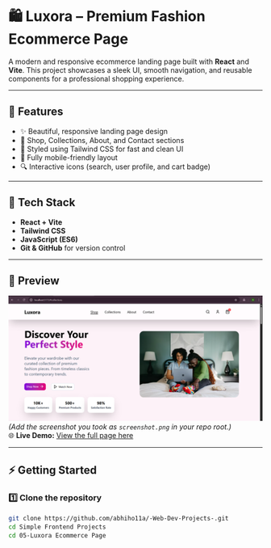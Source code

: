 # 🛍 Luxora – Premium Fashion Ecommerce Page  

A modern and responsive ecommerce landing page built with **React** and **Vite**. This project showcases a sleek UI, smooth navigation, and reusable components for a professional shopping experience.  

---

## 🚀 Features  
- ✨ Beautiful, responsive landing page design  
- 🛒 Shop, Collections, About, and Contact sections  
- 🎨 Styled using Tailwind CSS for fast and clean UI  
- 📱 Fully mobile-friendly layout  
- 🔍 Interactive icons (search, user profile, and cart badge)  

---

## 🧰 Tech Stack  
- **React + Vite**  
- **Tailwind CSS**  
- **JavaScript (ES6)**  
- **Git & GitHub** for version control  

---

## 📸 Preview  
![Luxora Screenshot](./screenshot.png)  
*(Add the screenshot you took as `screenshot.png` in your repo root.)*  
🌐 **Live Demo:** [View the full page here](https://luxora-web.netlify.app)  


---

## ⚡ Getting Started  

### 1️⃣ Clone the repository  
```bash
git clone https://github.com/abhiho11a/-Web-Dev-Projects-.git
cd Simple Frontend Projects
cd 05-Luxora Ecommerce Page
